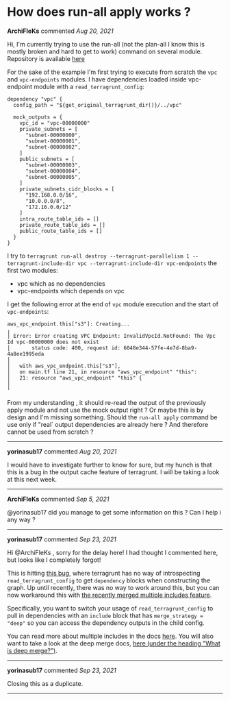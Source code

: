 # How does run-all apply works ?

**ArchiFleKs** commented *Aug 20, 2021*

Hi, I'm currently trying to use the run-all (not the plan-all I know this is mostly broken and hard to get to work) command on several module. Repository is available [here](https://github.com/particuleio/teks/tree/main/terragrunt/live/production/eu-west-1/clusters/arm)

For the sake of the example I'm first trying to execute from scratch the `vpc` and `vpc-endpoints` modules. I have dependencies loaded inside vpc-endpoint module with a `read_terragrunt_config`:

```
dependency "vpc" {
  config_path = "${get_original_terragrunt_dir()}/../vpc"

  mock_outputs = {
    vpc_id = "vpc-00000000"
    private_subnets = [
      "subnet-00000000",
      "subnet-00000001",
      "subnet-00000002",
    ]
    public_subnets = [
      "subnet-00000003",
      "subnet-00000004",
      "subnet-00000005",
    ]
    private_subnets_cidr_blocks = [
      "192.168.0.0/16",
      "10.0.0.0/8",
      "172.16.0.0/12"
    ]
    intra_route_table_ids = []
    private_route_table_ids = []
    public_route_table_ids = []
  }
}
```

I try to `terragrunt run-all destroy --terragrunt-parallelism 1 --terragrunt-include-dir vpc --terragrunt-include-dir vpc-endpoints` the first two modules:
* vpc which as no dependencies
* vpc-endpoints which depends on vpc

I get the following error at the end of `vpc` module execution and the start of `vpc-endpoints`:

```
aws_vpc_endpoint.this["s3"]: Creating...                                          
╷                                                                                                                                                                                                                  
│ Error: Error creating VPC Endpoint: InvalidVpcId.NotFound: The Vpc Id vpc-00000000 does not exist
│       status code: 400, request id: 6048e344-57fe-4e7d-8ba9-4a8ee1995eda
│                                                                                                        
│   with aws_vpc_endpoint.this["s3"],                                               
│   on main.tf line 21, in resource "aws_vpc_endpoint" "this":                         
│   21: resource "aws_vpc_endpoint" "this" {                                                             
│                                                                                                        
╵                              
```

From my understanding , it should re-read the output of the previously apply module and not use the mock output right ? Or maybe this is by design and I'm missing something. Should the `run-all apply` command be use only if "real` output dependencies are already here ? And therefore cannot be used from scratch ? 
<br />
***


**yorinasub17** commented *Aug 20, 2021*

I would have to investigate further to know for sure, but my hunch is that this is a bug in the output cache feature of terragrunt. I will be taking a look at this next week.
***

**ArchiFleKs** commented *Sep 5, 2021*

@yorinasub17 did you manage to get some information on this ? Can I help i any way ? 
***

**yorinasub17** commented *Sep 23, 2021*

Hi @ArchiFleKs , sorry for the delay here! I had thought I commented here, but looks like I completely forgot!

This is hitting [this bug](https://github.com/gruntwork-io/terragrunt/issues/1128), where terragrunt has no way of introspecting `read_terragrunt_config` to get `dependency` blocks when constructing the graph. Up until recently, there was no way to work around this, but you can now workaround this with [the recently merged multiple includes feature](https://github.com/gruntwork-io/terragrunt/releases/tag/v0.32.0).

Specifically, you want to switch your usage of `read_terragrunt_config` to pull in dependencies with an `include` block that has `merge_strategy = "deep"` so you can access the dependency outputs in the child config.

You can read more about multiple includes in the docs [here](https://terragrunt.gruntwork.io/docs/features/keep-your-terragrunt-architecture-dry/). You will also want to take a look at the deep merge docs, [here (under the heading "What is deep merge?")](https://terragrunt.gruntwork.io/docs/reference/config-blocks-and-attributes/#include).
***

**yorinasub17** commented *Sep 23, 2021*

Closing this as a duplicate.
***

